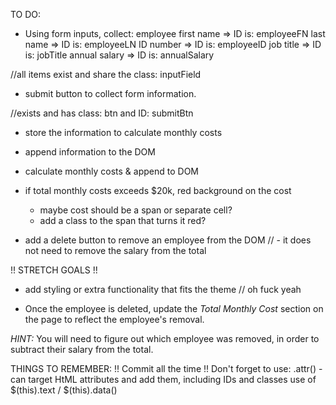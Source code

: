 TO DO: 

- Using form inputs, collect: 
employee first name => ID is: employeeFN
last name => ID is: employeeLN
ID number => ID is: employeeID
job title => ID is: jobTitle
annual salary => ID is: annualSalary

//all items exist and share the class: inputField 

- submit button to collect form information. 

//exists and has class: btn and ID: submitBtn

- store the information to calculate monthly costs

- append information to the DOM
- calculate monthly costs & append to DOM
- if total monthly costs exceeds $20k, red background on the cost
    - maybe cost should be a span or separate cell?
    - add a class to the span that turns it red?

- add a delete button to remove an employee from the DOM
 // - it does not need to remove the salary from the total


!! STRETCH GOALS !!
- add styling or extra functionality that fits the theme
// oh fuck yeah

- Once the employee is deleted, update the _Total Monthly Cost_ section on the page to reflect the employee's removal. 

_HINT:_ You will need to figure out which employee was removed, in order to subtract their salary from the total.


THINGS TO REMEMBER: 
!! Commit all the time
!! Don't forget to use: 
    .attr() - can target HtML attributes and add them, including IDs and classes
    use of $(this).text / $(this).data()